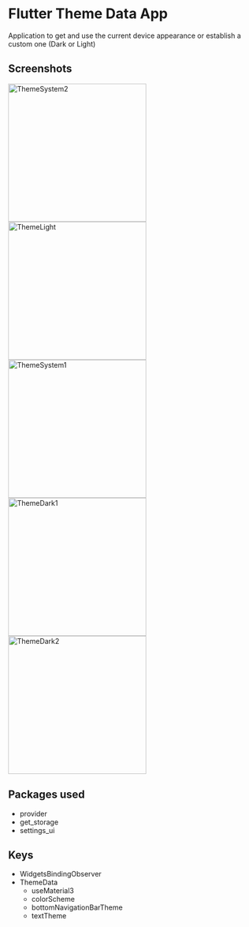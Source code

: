 # Flutter Theme Data App

Application to get and use the current device appearance or establish a custom one (Dark or Light)

## Screenshots

<img width="280" alt="ThemeSystem2" src="https://github.com/luisabreu84/flutter_themedata/assets/67016876/831fd529-66a8-4e47-9e2c-41c128d88c3a">
<img width="280" alt="ThemeLight" src="https://github.com/luisabreu84/flutter_themedata/assets/67016876/d758bf26-cab5-419b-afad-b876a589a43b">
<img width="280" alt="ThemeSystem1" src="https://github.com/luisabreu84/flutter_themedata/assets/67016876/ad2606f0-544e-4dd2-aa83-6fffe7026a29">
<img width="280" alt="ThemeDark1" src="https://github.com/luisabreu84/flutter_themedata/assets/67016876/fb5261bd-438b-4131-9772-0898938e233b">
<img width="280" alt="ThemeDark2" src="https://github.com/luisabreu84/flutter_themedata/assets/67016876/9803fd12-30a4-413a-8642-6994a96e97d2">



## Packages used

- provider
- get_storage
- settings_ui

## Keys

- WidgetsBindingObserver
- ThemeData
  - useMaterial3
  - colorScheme
  - bottomNavigationBarTheme
  - textTheme
